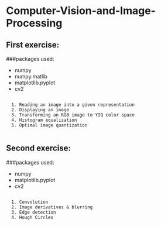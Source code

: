 # Computer-Vision-and-Image-Processing

## First exercise:
###packages used:  
* numpy  
* numpy.matlib  
* matplotlib.pyplot  
* cv2  

~~~~~~~~~~~~~~~~~~~~~~~~~~~~~~~~~~~~~~~~~~~~~~~~~~~~~~

  1. Reading an image into a given representation
  2. Displaying an image
  3. Transforming an RGB image to YIQ color space
  4. Histogram equalization
  5. Optimal image quantization
  
~~~~~~~~~~~~~~~~~~~~~~~~~~~~~~~~~~~~~~~~~~~~~~~~~~~~~~

## Second exercise:
###packages used:  
* numpy   
* matplotlib.pyplot  
* cv2  
~~~~~~~~~~~~~~~~~~~~~~~~~~~~~~~~~~~~~~~~~~~~~~~~~~~~~~

  1. Convolution
  2. Image derivatives & blurring
  3. Edge detection
  4. Hough Circles
  
~~~~~~~~~~~~~~~~~~~~~~~~~~~~~~~~~~~~~~~~~~~~~~~~~~~~~~
